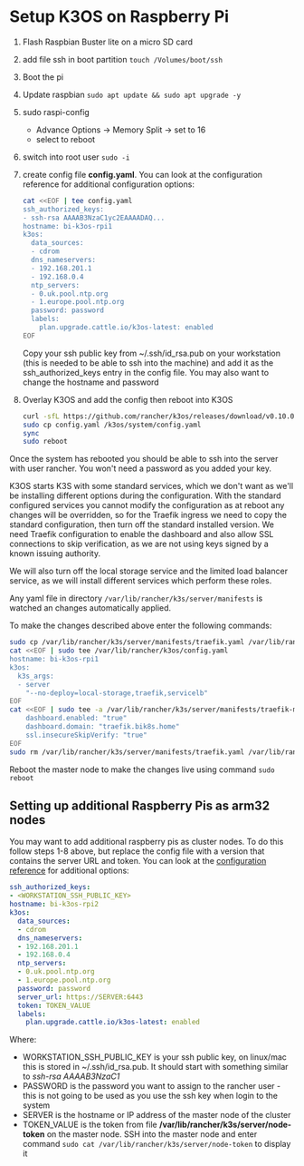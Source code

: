 # Setup K3OS on Raspberry Pi

1. Flash Raspbian Buster lite on a micro SD card
2. add file ssh in boot partition ```touch /Volumes/boot/ssh```
3. Boot the pi
4. Update raspbian ```sudo apt update && sudo apt upgrade -y```
5. sudo raspi-config
   - Advance Options -> Memory Split -> set to 16
   - select to reboot
6. switch into root user ```sudo -i```
7. create config file **config.yaml**.  You can look at the configuration reference for additional configuration options:

   ```bash
   cat <<EOF | tee config.yaml
   ssh_authorized_keys:
   - ssh-rsa AAAAB3NzaC1yc2EAAAADAQ...
   hostname: bi-k3os-rpi1
   k3os:
     data_sources:
     - cdrom
     dns_nameservers:
     - 192.168.201.1
     - 192.168.0.4
     ntp_servers:
     - 0.uk.pool.ntp.org
     - 1.europe.pool.ntp.org
     password: password
     labels:
       plan.upgrade.cattle.io/k3os-latest: enabled
   EOF
   ```

    Copy your ssh public key from ~/.ssh/id_rsa.pub on your workstation (this is needed to be able to ssh into the machine) and add it as the ssh_authorized_keys entry in the config file.  You may also want to change the hostname and password
8. Overlay K3OS and add the config then reboot into K3OS

    ```bash
    curl -sfL https://github.com/rancher/k3os/releases/download/v0.10.0/k3os-rootfs-arm.tar.gz | sudo tar zxvf - --strip-components=1 -C /
    sudo cp config.yaml /k3os/system/config.yaml
    sync
    sudo reboot
    ```

Once the system has rebooted you should be able to ssh into the server with user rancher.  You won't need a password as you added your key.

K3OS starts K3S with some standard services, which we don't want as we'll be installing different options during the configuration.  With the standard configured services you cannot modify the configuration as at reboot any changes will be overridden, so for the Traefik ingress we need to copy the standard configuration, then turn off the standard installed version.  We need Traefik configuration to enable the dashboard and also allow SSL connections to skip verification, as we are not using keys signed by a known issuing authority.

We will also turn off the local storage service and the limited load balancer service, as we will install different services which perform these roles.

Any yaml file in directory ```/var/lib/rancher/k3s/server/manifests``` is watched an changes automatically applied.

To make the changes described above enter the following commands:

   ```bash
   sudo cp /var/lib/rancher/k3s/server/manifests/traefik.yaml /var/lib/rancher/k3s/server/manifests/traefik-mod.yaml
   cat <<EOF | sudo tee /var/lib/rancher/k3os/config.yaml
   hostname: bi-k3os-rpi1
   k3os:
     k3s_args:
     - server
       "--no-deploy=local-storage,traefik,servicelb"
   EOF
   cat <<EOF | sudo tee -a /var/lib/rancher/k3s/server/manifests/traefik-mod.yaml
       dashboard.enabled: "true"
       dashboard.domain: "traefik.bik8s.home"
       ssl.insecureSkipVerify: "true"
   EOF
   sudo rm /var/lib/rancher/k3s/server/manifests/traefik.yaml /var/lib/rancher/k3s/server/manifests/local-storage.yaml
   ```

Reboot the master node to make the changes live using  command ```sudo reboot```

## Setting up additional Raspberry Pis as arm32 nodes

You may want to add additional raspberry pis as cluster nodes.  To do this follow steps 1-8 above, but replace the config file with a version that contains the server URL and token.  You can look at the [configuration reference](https://github.com/rancher/k3os#configuration-reference) for additional options:

```yaml
ssh_authorized_keys:
- <WORKSTATION_SSH_PUBLIC_KEY>
hostname: bi-k3os-rpi2
k3os:
  data_sources:
  - cdrom
  dns_nameservers:
  - 192.168.201.1
  - 192.168.0.4
  ntp_servers:
  - 0.uk.pool.ntp.org
  - 1.europe.pool.ntp.org
  password: password
  server_url: https://SERVER:6443
  token: TOKEN_VALUE
  labels:
    plan.upgrade.cattle.io/k3os-latest: enabled
```

Where:
- WORKSTATION_SSH_PUBLIC_KEY is your ssh public key, on linux/mac this is stored in ~/.ssh/id_rsa.pub. It should start with something similar to *ssh-rsa AAAAB3NzaC1*
- PASSWORD is the password you want to assign to the rancher user - this is not going to be used as you use the ssh key when login to the system
- SERVER is the hostname or IP address of the master node of the cluster
- TOKEN_VALUE is the token from file **/var/lib/rancher/k3s/server/node-token** on the master node.  SSH into the master node and enter command ```sudo cat /var/lib/rancher/k3s/server/node-token``` to display it
